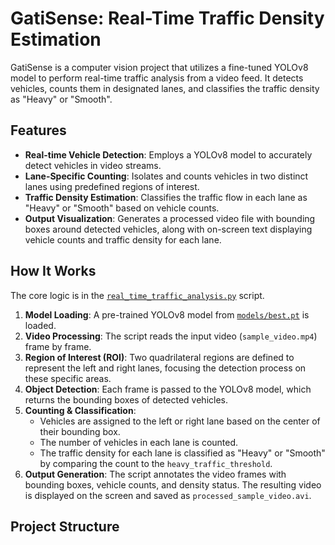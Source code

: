 # GatiSense: Real-Time Traffic Density Estimation

GatiSense is a computer vision project that utilizes a fine-tuned YOLOv8 model to perform real-time traffic analysis from a video feed. It detects vehicles, counts them in designated lanes, and classifies the traffic density as "Heavy" or "Smooth".

## Features

- **Real-time Vehicle Detection**: Employs a YOLOv8 model to accurately detect vehicles in video streams.
- **Lane-Specific Counting**: Isolates and counts vehicles in two distinct lanes using predefined regions of interest.
- **Traffic Density Estimation**: Classifies the traffic flow in each lane as "Heavy" or "Smooth" based on vehicle counts.
- **Output Visualization**: Generates a processed video file with bounding boxes around detected vehicles, along with on-screen text displaying vehicle counts and traffic density for each lane.

## How It Works

The core logic is in the [`real_time_traffic_analysis.py`](YOLOv8_Traffic_Density_Estimation-master/real_time_traffic_analysis.py) script.

1.  **Model Loading**: A pre-trained YOLOv8 model from [`models/best.pt`](YOLOv8_Traffic_Density_Estimation-master/models/best.pt) is loaded.
2.  **Video Processing**: The script reads the input video (`sample_video.mp4`) frame by frame.
3.  **Region of Interest (ROI)**: Two quadrilateral regions are defined to represent the left and right lanes, focusing the detection process on these specific areas.
4.  **Object Detection**: Each frame is passed to the YOLOv8 model, which returns the bounding boxes of detected vehicles.
5.  **Counting & Classification**:
    -   Vehicles are assigned to the left or right lane based on the center of their bounding box.
    -   The number of vehicles in each lane is counted.
    -   The traffic density for each lane is classified as "Heavy" or "Smooth" by comparing the count to the `heavy_traffic_threshold`.
6.  **Output Generation**: The script annotates the video frames with bounding boxes, vehicle counts, and density status. The resulting video is displayed on the screen and saved as `processed_sample_video.avi`.

## Project Structure

